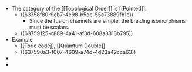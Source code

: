 - The category of the [[Topological Order]] is [[Pointed]].
	- ((63758f80-9eb7-4e98-b5de-55c73889fb1e))
		- Since the fusion channels are simple, the braiding isomorphisms must be scalars.
	- ((63759125-c889-4a41-af3d-608a8313b795))
- Example
	- [[Toric code]], [[Quantum Double]]
	- ((637590a3-f007-4609-a74d-4d23a42cca63))
-
-